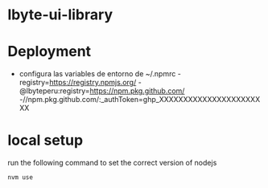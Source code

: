 # lbyte-ui-library

# Deployment
* configura las variables de entorno de ~/.npmrc
  -registry=https://registry.npmjs.org/
  -@lbyteperu:registry=https://npm.pkg.github.com/
  -//npm.pkg.github.com/:_authToken=ghp_XXXXXXXXXXXXXXXXXXXXXXX

# local setup 
run the following command to set the correct version of nodejs

``` nvm use ```